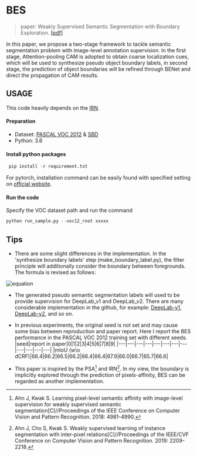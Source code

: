 # BES
> paper: Weakly Supervised Semantic Segmentation with Boundary Exploration. [[pdf]](https://www.ecva.net/papers/eccv_2020/papers_ECCV/papers/123710341.pdf)

In this paper, we propose a two-stage framework to tackle semantic segmentation problem with image-level annotation supervision. In the first stage, Attention-pooling CAM is adopted to obtain coarse localization cues, which will be used to synthesize pseudo object boundary labels, in second stage, the prediction of object boundaries will be refined through BENet and direct the propagation of CAM results.

## USAGE
This code heavily depends on the [IRN](https://github.com/jiwoon-ahn/irn). 
#### Preparation
* Dataset: [PASCAL VOC 2012](http://host.robots.ox.ac.uk/pascal/VOC/voc2012/index.html) & [SBD](http://home.bharathh.info/pubs/codes/SBD/download.html)
* Python: 3.6
#### Install python packages
```python
 pip install -r requirement.txt
```
For pytorch, installation command can be easily found with specified setting on [official website](https://pytorch.org/get-started/locally/).

#### Run the code
Specify the VOC dataset path and run the command
```python
python run_sample.py --voc12_root xxxxx
```

## Tips
* There are some slight differences in the implementation. In the 'synthesize boundary labels' step (make_boundary_label.py), the filter principle will additionally consider the boundary between foregrounds. The formula is revised as follows:

![equation](http://www.sciweavers.org/tex2img.php?eq=%5Chat%7BB%7D_%7Bi%7D%3D%5Cleft%5C%7B%0A%5Cbegin%7Bmatrix%7D%0A%7B0%7D%20%26%20%5Ctext%7Bif%7D%20%5C%20%5Cmin%20%5C%7B%20%5Cmax%20%5Climits_%7Bc%5Cin%20%5Cmathcal%7BC%7D%7D%20S_%7Bi%7D%5E%7Bc%7D%20%2C%20%20S_%7Bi%7D%5E%7B0%7D%20%5C%7D%20%20%26%20%3E%20%26%202%5C%20%5Ctheta_%7Bscale%7D%20%5C%5C%0A%7B%7D%20%26%20%5Ctext%7B%20and%7D%20%5C%20%7C%5Cmax%20%5Climits_%7Bc%20%5Cin%20%5Cmathcal%7BC%7D%7D%20S_%7Bi%7D%5E%7Bc%7D%20-%20S_%7Bi%7D%5E%7B0%7D%7C%20%26%20%5Cgeq%20%26%202%5C%20%5Ctheta_%7Bdiff%7D%20%5C%5C%0A%7B1%7D%20%26%20%5Ctext%7Bif%20%7D%20%5C%20%5Cmin%20%5C%7B%20%5Cmax%20%5Climits_%7Bc%5Cin%20%5Cmathcal%7BC%7D%7D%20S_%7Bi%7D%5E%7Bc%7D%20%2C%20%20S_%7Bi%7D%5E%7B0%7D%20%5C%7D%20%26%20%3E%20%26%20%5Ctheta_%7Bscale%7D%20%5C%5C%0A%7B%7D%20%26%20%5Ctext%7B%20and%7D%20%5C%20%7C%5Cmax%20%5Climits_%7Bc%20%5Cin%20%5Cmathcal%7BC%7D%7DS%20_%7Bi%7D%5E%7Bc%7D-%20S_%7Bi%7D%5E%7B0%7D%7C%20%26%20%3C%20%26%20%5Ctheta_%7Bdiff%7D%20%5C%5C%0A%7B1%7D%20%26%20%5Ctext%7Bif%20%7D%20%5C%20%5Cmax%20%5Climits_%7Bc%20%5Cin%20%5Cmathcal%7BC%7D-%20%5Carg%20%5Cmax%20%5Cmathcal%7BS_i%5Ec%7D%7D%20S%20_%7Bi%7D%5E%7Bc%7D%20%26%20%3E%20%26%20%5Ctheta_%7Bscale%7D%20%5C%5C%0A%7B%7D%20%26%20%5Ctext%7B%20and%7D%20%5C%20%5Cmax%20%5Climits_%7Bc%20%5Cin%20%5Cmathcal%7BC%7D%7DS%20_%7Bi%7D%5E%7Bc%7D-%20%5Cmax%20%5Climits_%7Bc%20%5Cin%20%5Cmathcal%7BC%7D-%20%5Carg%20%5Cmax%20%5Cmathcal%7BS_i%5Ec%7D%7D%20S%20_%7Bi%7D%5E%7Bc%7D%20%26%20%3C%20%26%20%5Ctheta_%7Bdiff%7D%20%5C%5C%0A%7B255%7D%20%26%20%5Ctext%20%7Botherwise%7D%20%26%0A%5Cend%7Bmatrix%7D%0A%5Cright&bc=White&fc=Black&im=jpg&fs=12&ff=arev&edit=0")

* The generated pseudo semantic segmentation labels will used to be provide supervision for DeepLab_v1 and DeepLab_v2. There are many considerable implementation in the github, for example: [DeepLab-v1](https://github.com/wangleihitcs/DeepLab-V1-PyTorch), [DeepLab-v2](https://github.com/kazuto1011/deeplab-pytorch), and so on.

* In previous experiments, the original seed is not set and may cause some bias between reproduction and paper report. Here I report the BES performance in the PASCAL VOC 2012 training set with different seeds.
|seed|report in paper|0|1|2|3|4|5|6|7|8|9|
|---|---|---|---|---|---|---|---|---|---|---|---|
|mIoU (w\o dCRF)|66.4|66.2|66.5|66.2|66.4|66.4|67.9|66.0|66.7|65.7|66.6|

* This paper is inspired by the PSA[^1] and IRN[^2]. In my view, the boundary is implicitly explored  through the prediction of  pixels-affinity, BES can be regarded as another implementation.

[^1]:Ahn J, Kwak S. Learning pixel-level semantic affinity with image-level supervision for weakly supervised semantic segmentation[C]//Proceedings of the IEEE Conference on Computer Vision and Pattern Recognition. 2018: 4981-4990.
[^2]:Ahn J, Cho S, Kwak S. Weakly supervised learning of instance segmentation with inter-pixel relations[C]//Proceedings of the IEEE/CVF Conference on Computer Vision and Pattern Recognition. 2019: 2209-2218.

